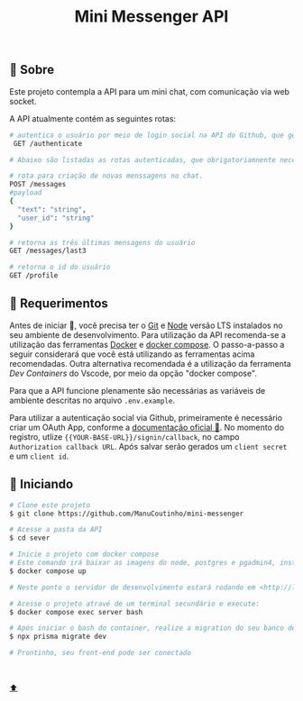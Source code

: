 
<h1 align="center">Mini Messenger API</h1>

<br>

## :yarn: Sobre ##

Este projeto contempla a API para um mini chat, com comunicação via web socket.

A API atualmente contém as seguintes rotas:

```bash
# autentica o usuário por meio de login social na API do Github, que gera um jsonwebtoken, cujo é enviado como resposta
 GET /authenticate

# Abaixo são listadas as rotas autenticadas, que obrigatoriamnente necessitam do header "Authorization"

# rota para criação de novas menssagens no chat. 
POST /messages
#payload
{
  "text": "string",
  "user_id": "string"
}

# retorna as três últimas mensagens do usuário
GET /messages/last3

# retorna o id do usuário
GET /profile

```


## :minidisc: Requerimentos ##

Antes de iniciar :checkered_flag:, você precisa ter o [Git](https://git-scm.com) e [Node](https://nodejs.org/en/) versão LTS instalados no seu ambiente de desenvolvimento.
Para utilização da API recomenda-se a utilização das ferramentas [Docker](https://www.docker.comm) e [docker compose](https://docs.docker.com/compose/).
O passo-a-passo a seguir considerará que você está utilizando as ferramentas acima recomendadas.
Outra alternativa recomendada é a utilização da ferramenta _Dev Containers_ do Vscode, por meio da opção "docker compose".

Para que a API funcione plenamente são necessárias as variáveis de ambiente descritas no arquivo `.env.example`.

Para utilizar a autenticação social via Github, primeiramente é necessário criar um OAuth App, conforme a  [documentação oficial 📓](https://docs.github.com/en/apps/oauth-apps/building-oauth-apps/creating-an-oauth-app).
No momento do registro, utlize `{{YOUR-BASE-URL}}/signin/callback`, no campo `Authorization callback URL`. Após salvar serão gerados  um `client secret` e um `client id`.


## :checkered_flag: Iniciando ##

```bash
# Clone este projeto
$ git clone https://github.com/ManuCoutinho/mini-messenger

# Acesse a pasta da API
$ cd sever

# Inicie o projeto com docker compose
# Este comando irá baixar as imagens do node, postgres e pgadmin4, instalar as dependencias necessárias e iniciar o Prisma com a tabela Mensseger
$ docker compose up

# Neste ponto o servidor de desenvolvimento estará rodando em <http://localhost:4800>

# Acesse o projeto atravé de um terminal secundário e execute:
$ docker compose exec server bash

# Após iniciar o bash do container, realize a migration do seu banco de dados
$ npx prisma migrate dev

# Prontinho, seu front-end pode ser conectado
```

&#xa0;

<a href="#top"> :arrow_up: </a>

